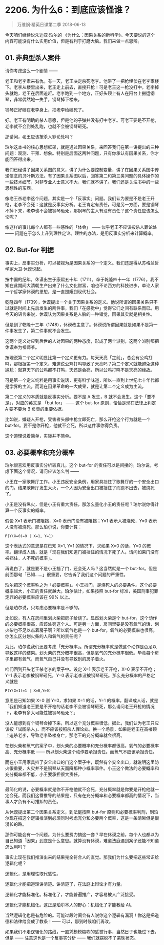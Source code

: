 # 2206. 为什么6：到底应该怪谁？
> 万维钢·精英日课第二季
2018-06-13

今天咱们继续说朱迪亚·珀尔的 《为什么：因果关系的新科学》。今天要说的这个内容可能没有什么实用价值，但是有利于打磨大脑。我们来做一点思辨。

## 01. 非典型杀人案件

请你考虑这么一个剧情 ——

老王和老李素来有仇。有一天，老王决定杀死老李。他带了一把枪埋伏在老李家楼下。老李从楼里出来，老王走上前去，直接开枪！可是老王这一枪没打中，老李掉头就跑，老王在后面追赶。老李跑到一个地方，正好头顶上有人在阳台上搬运钢琴，非常偶然地一失手，钢琴掉下楼来。

钢琴正好砸在老李身上，把老李给砸死了。

好。老王有明确的杀人意愿，但是他的子弹并没有打中老李。可老王要是不开枪，老李就不会到处乱跑，也就不会被钢琴砸死。

那请问，老王应该按杀人罪论处吗？

珀尔这本书的核心思想框架，就是通过因果关系，来回答我们在第一讲提出的三种问题：观测、干预、想象。特别是后面这两种问题，只有你承认有因果关系，你才能回答得出来。

我们已经讲了因果关系图的意义，讲了为什么要控制变量，讲了在因果关系图中传递信念的贝叶斯方法。有了因果关系图以后，回答第二和第三类问题的具体操作的一些技术细节，对非专业人士意义不大，我们就不讲了。我们还是关注书中的一些思想性的东西。

像老王杀老李这个问题，其实是一个「反事实」问题。我们认为要是不是老王开枪，老李不会死：这就是反事实分析。老王肯定有责任，可是另一方面，要是钢琴不掉下来，老李也不会被钢琴砸死，那钢琴的主人有没有责任？这个责任应该怎么论呢？

像这样的事儿每个人都有一些感性的「体会」 —— 似乎老王不应该按杀人罪论处 —— 问题在于怎么上升到理性定论。理性的办法，是用反事实分析来计算概率。

## 02. But-for 判据

事实上，反事实分析，可以被视为是因果关系的一个定义。我们还是得从苏格兰哲学家大卫·休谟说起。

按中国的纪年，休谟出生于康熙五十年（1711），卒于乾隆四十一年（1776）。我不知在此期间大清朝生产出来了什么文化财富，咱也不论西方的科技进步，单论人家一个哲学家休谟的思想，是一直照耀到现代社会。

乾隆四年（1739），休谟提出一个关于因果关系的定义。他说所谓的因果关系只不过就是时间上先后发生的两件事，我们「在感觉中」觉得它们之间有联系而已。用今天的语言来说，休谟认为因果关系是人脑的一种错觉，因果其实就是相关性。

但是到了乾隆十三年（1748），休谟改主意了。休谟说所谓因果就是如果不是第一件事发生了，第二件事就不会发生。

这两个定义对应到后世的人对因果的两种态度，形成了两个派别，这两个派别都把休谟奉为祖师爷。

按理说第二个定义明显比第一个定义更有力。每天天亮「之前」，总会有公鸡打鸣，那根据第一个定义，难道说公鸡打鸣导致了天亮吗？第二个定义就能避免这种尴尬：就算天下的公鸡都不打鸣，天还是会亮，所以公鸡打鸣不是天亮的缘故。

可是第一个定义纯粹是用事实说话，更有科学味道，所以一直到上世纪七十年代都是学界的主流。而现在因果革命的一大成果，就是让第二个定义成为主流。

第二个定义的本质就是反事实分析。要不是 A 发生，B 就不会发生。这个「要不是」，对应的英文是 「but for」 —— 这个 but-for 原则，恰恰是现在法律上判定 A 要不要为 B 负责的重要依据。

比如说，嫌疑人开枪，受害者头部中枪立即死亡，那么开枪这个行为就是一个 but-for。要不是你开枪，他就不会死，所以这件事你得负责。

这个道理说着简单，实际并不简单。

## 03. 必要概率和充分概率

珀尔很喜欢用反事实分析较真儿。这个 but-for 的责任可以是间接的。珀尔说，考虑下面这个情况，请问应该怎么判 ——

小王在一家歌舞厅工作。小王违反安全条例，用家具挡住了歌舞厅的一个安全出口的门。结果歌舞厅发生大火，一个人因为安全出口被挡住了而跑不出去，被烧死了。

小王是没有纵火，但是小王有重大责任。那怎么量化小王的责任呢？珀尔说你得计算一个反事实的概率。

假设 X=1 表示门被阻挡，X=0 表示门没有被阻挡；Y=1 表示人被烧死，Y=0 表示人没有被烧死。那么珀尔说，你要计算：

	P(Y(X=0)=0 | X=1, Y=1)

这个表达式的意思是在已知 X=1, Y=1 的情况下，求如果 X=0 的话，Y=0 的概率。翻译成人话，就是「现在我们知道门被挡住的情况下死了人，请问如果门没有被挡住，人不死的概率」。

再说白了，就是要不是小王挡了门，还会死人吗？这当然就是一个 but-for。但是前面那句「已知……」很重要，它告诉了我们这个问题的严重性。

珀尔把这个概率称之为「必要概率」。小王挡门，是烧死人的必要条件。这个必要概率越大，小王的责任就越大。珀尔估计，如果按照 but-for 标准，美国刑事犯罪定罪的必要概率应该在 99% 以上。

但是珀尔说，只考虑必要概率是不够的。

比如说，有人在房间里划火柴把房子给烧了。显然划火柴是个 but-for，这个动作的必要概率很高，应该处罚这个人。可是另一方面，房间里要是没有氧气的话，划火柴也不足以点着房子啊？所以氧气也是一个 but-for，氧气的必要概率也很高。你怎么区分划火柴的人和氧气的责任呢？

为此，珀尔说我们还要考虑「充分概率」。所谓充分概率就是做这个动作是否足以导致这样的结果。划火柴的充分概率很高，但是氧气的充分概率很低。毕竟每个房子里都有氧气，而氧气自己并没有导致别的房子着火。

咱们回到开头老王杀老李的案子中。设定 X=1 表示老王开枪，X=0 表示不开枪；Y=1 表示老李被钢琴砸死，Y=0 表示老李没被钢琴砸死。那么充分概率的严格定义就是

	P(Y(X=1)=1 | X=0,Y=0)

意思是已知如果 X=0 则 Y=0，求如果 X=1 的话，Y=1 的概率。翻译成人话，就是「我们知道老王要是不开枪的话老李不会被钢琴砸死，那么请问老王开枪的情况下，老李有多大可能性被钢琴砸死？」

没人能想到有个钢琴会掉下来，所以这个充分概率很低。据此，我们认为老王只应该按「试图杀人」、而不应该按照杀人罪论处。换一个场景，如果是老王在高楼顶上追杀老李，导致老李坠楼身亡，那老王的充分概率就会很高。

在划火柴和氧气的案子中，划火柴的必要概率和充分概率都很高，氧气的必要概率高、充分概率低 —— 所以划火柴这个动作要承担责任，而氧气不应该承担责任。

而在小王用家具挡了安全出口的门这个案子中，既然有个安全出口，就说明这里防火很重要，火灾并不是钢琴从天而降那种小概率事件。小王这个做法的必要概率和充分概率都不低，小王要承担很大责任。

***

最简化的说，必要概率就是你不开枪他就不会死，充分概率就是你要是开枪他就一定会死。而我们这番推导的结果是，只有在充分概率和必要概率都高的情况下，当事人才负有不可推卸的责任。

从休谟提出第二个因果关系定义，到法庭按照 but-for 原则和必要概率判刑，到珀尔现在把这个逻辑推演到必须同时考虑充分和必要两个概率，这是一条清晰但是很漫长的路。

那你可能会有一个问题。为什么要费力搞这一套？早在休谟之前，每个人也都以为自己知道「因果」到底是什么意思。就算没有休谟，难道法庭遇到案子还能不知道怎么判吗？

事实上现在我们推演出来的结果完全符合人的直觉。那我们为什么要把这些常识给逻辑化呢？

逻辑化，是用理性取代感性。

逻辑化才能把道理讲清楚。讲清楚了，在法庭上辩论才有力量。

逻辑化才能标准化。标准化了，才能普遍推广，才容易被人广泛接受。

逻辑化才能机械化。这正是珀尔本人的野心：机械化了才能教给 AI。

当然逻辑化也是有危险的。可能过段时间会有人说你这个逻辑有漏洞！你这是把道德和法律给变成了教条！—— 可以，那到时候咱们再改。

如果我们不走逻辑化的路线，一直凭模模糊糊的感觉行事，当然日子也能过下去，但是 —— 注意这也是一个反事实分析 —— 我们就摆脱不了蒙昧状态。



